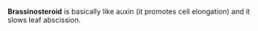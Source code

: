 **Brassinosteroid** is basically like auxin (it promotes cell elongation) and it slows leaf abscission.